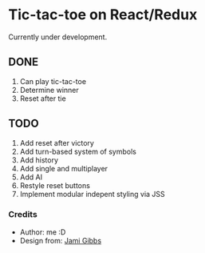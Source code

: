 # Tic-tac-toe on React/Redux

Currently under development.

## DONE
1. Can play tic-tac-toe
2. Determine winner
3. Reset after tie

## TODO
1. Add reset after victory
2. Add turn-based system of symbols
3. Add history
4. Add single and multiplayer
5. Add AI
6. Restyle reset buttons
7. Implement modular indepent styling via JSS

### Credits
* Author: me :D
* Design from: [Jami Gibbs](https://dribbble.com/shots/2653403-Tic-Tac-Toe)